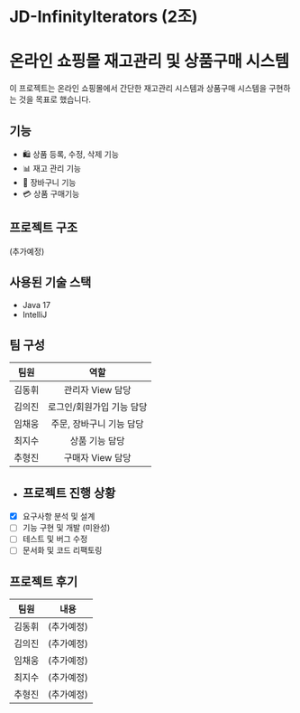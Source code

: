 # JD-InfinityIterators (2조)

# 온라인 쇼핑몰 재고관리 및 상품구매 시스템
이 프로젝트는 온라인 쇼핑몰에서 간단한 재고관리 시스템과 상품구매 시스템을 구현하는 것을 목표로 했습니다.

## 기능

- 🛍️ 상품 등록, 수정, 삭제 기능
- 📊 재고 관리 기능
- 🛒 장바구니 기능
- 💳 상품 구매기능

## 프로젝트 구조
(추가예정)

## 사용된 기술 스택

- Java 17
- IntelliJ

## 팀 구성

| 팀원 | 역할 |
|:---:|:---:|
| 김동휘 | 관리자 View 담당 |
| 김의진 | 로그인/회원가입 기능 담당 |
| 임채웅 | 주문, 장바구니 기능 담당 |
| 최지수 | 상품 기능 담당 |
| 추형진 | 구매자 View 담당 |

- ## 프로젝트 진행 상황

- [x] 요구사항 분석 및 설계
- [ ] 기능 구현 및 개발 (미완성)
- [ ] 테스트 및 버그 수정
- [ ] 문서화 및 코드 리팩토링

## 프로젝트 후기

| 팀원 | 내용 |
|:---:|:---:|
| 김동휘 | (추가예정) |
| 김의진 | (추가예정) |
| 임채웅 | (추가예정) |
| 최지수 | (추가예정) |
| 추형진 | (추가예정) |
